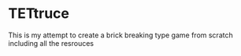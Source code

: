 <h1>TETtruce</h1>
<p>This is my attempt to create a brick breaking type game from scratch including all the resrouces</p>
